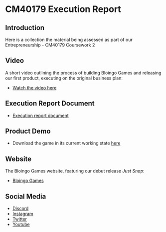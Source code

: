 # CM40179 Execution Report

## Introduction
Here is a collection the material being assessed as part of our Entrepreneurship - CM40179 Coursework 2

## Video
A short video outlining the process of building Bloingo Games and releasing our first product, executing on the original business plan:
- [Watch the video here](link-to-report-video) 

## Execution Report Document
- [Execution report document](internal-link-to-pdf...?)

## Product Demo
- Download the game in its current working state [here](https://github.com/BloingoGames/just-snap-public-releases/releases/tag/v0.0.1) 

## Website
The Bloingo Games website, featuring our debut release *Just Snap*:
- [Bloingo Games](https://bloingo.com/)

##  Social Media
- [Discord](https://discord.gg/dHcmX9GEkw)
- [Instagram](https://www.instagram.com/bloingo/)
- [Twitter](https://x.com/BloingoGames)
- [Youtube](https://www.youtube.com/@BloingoGames)
